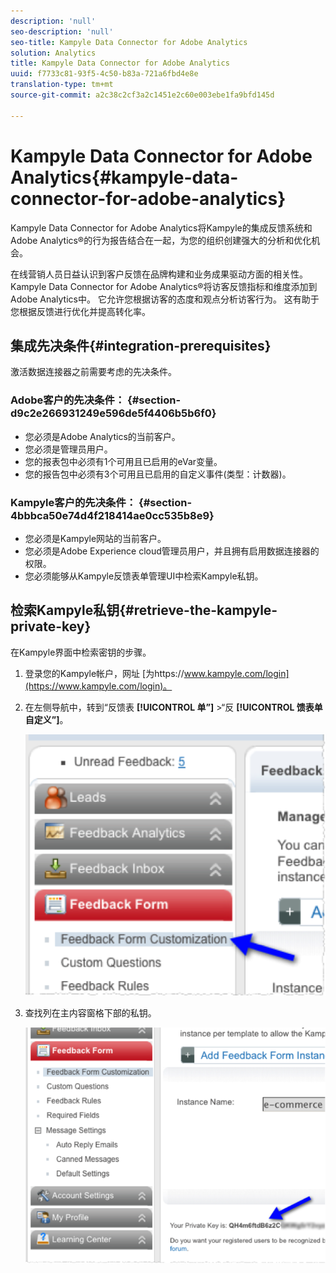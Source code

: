 ```yaml
---
description: 'null'
seo-description: 'null'
seo-title: Kampyle Data Connector for Adobe Analytics
solution: Analytics
title: Kampyle Data Connector for Adobe Analytics
uuid: f7733c81-93f5-4c50-b83a-721a6fbd4e8e
translation-type: tm+mt
source-git-commit: a2c38c2cf3a2c1451e2c60e003ebe1fa9bfd145d

---
```



# Kampyle Data Connector for Adobe Analytics{#kampyle-data-connector-for-adobe-analytics}

Kampyle Data Connector for Adobe Analytics将Kampyle的集成反馈系统和Adobe Analytics®的行为报告结合在一起，为您的组织创建强大的分析和优化机会。

在线营销人员日益认识到客户反馈在品牌构建和业务成果驱动方面的相关性。 Kampyle Data Connector for Adobe Analytics®将访客反馈指标和维度添加到Adobe Analytics中。 它允许您根据访客的态度和观点分析访客行为。 这有助于您根据反馈进行优化并提高转化率。

## 集成先决条件{#integration-prerequisites}

激活数据连接器之前需要考虑的先决条件。

### Adobe客户的先决条件： {#section-d9c2e266931249e596de5f4406b5b6f0}

* 您必须是Adobe Analytics的当前客户。
* 您必须是管理员用户。
* 您的报表包中必须有1个可用且已启用的eVar变量。
* 您的报告包中必须有3个可用且已启用的自定义事件(类型：计数器)。

### Kampyle客户的先决条件： {#section-4bbbca50e74d4f218414ae0cc535b8e9}

* 您必须是Kampyle网站的当前客户。
* 您必须是Adobe Experience cloud管理员用户，并且拥有启用数据连接器的权限。
* 您必须能够从Kampyle反馈表单管理UI中检索Kampyle私钥。

## 检索Kampyle私钥{#retrieve-the-kampyle-private-key}

在Kampyle界面中检索密钥的步骤。

1. 登录您的Kampyle帐户，网址 [为https://www.kampyle.com/login](https://www.kampyle.com/login)。
1. 在左侧导航中，转到“反馈表 **[!UICONTROL 单”]** &gt;“反 **[!UICONTROL 馈表单自定义”]**。

   ![](assets/retrieve_key1.png)

1. 查找列在主内容窗格下部的私钥。

   ![](assets/retrieve_key2.png)
